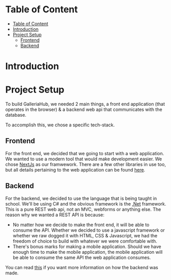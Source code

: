 # Table of Content

- [Table of Content](#table-of-content)
- [Introduction](#introduction)
- [Project Setup](#project-setup)
  - [Frontend](#frontend)
  - [Backend](#backend)

# Introduction

<!--
    Add group introdcution
    ----------------------

    - Group Name
    - Group Number
    - Group Members
    - Project Name
    - Brief description of the problem we trying to solve

-->

# Project Setup

To build GalleriaHub, we needed 2 main things, a front end application (that operates in the browser) & a backend web api that communicates with the database.

To accomplish this, we chose a specific tech-stack.

## Frontend

For the front end, we decided that we going to start with a web application. We wanted to use a modern tool that would make development easier. We chose [NextJs](https://nextjs.org/) as our framwework. There are a few other libraries in use too, but all details pertaining to the web application can be found [here](./client/README.md).

## Backend

For the backend, we decided to use the language that is being taught in school. We'll be using C# and the obvious framework is the [.Net](https://dotnet.microsoft.com/) framework. This is a pure REST web api, not an MVC, webforms or anything else. The reason why we wanted a REST API is because:

- No matter how we decide to make the front end, it will be able to consume the API. Whether we decided to use a javascript framework or whether we raw dogged it with HTML, CSS & Javascript, we had the freedom of choice to build with whatever we were comfortable with.
- There's bonus marks for making a mobile application. Should we have enough time to make the mobile application, the mobile application will be able to consume the same API the web application consumes.

You can read [this]() if you want more information on how the backend was made.
